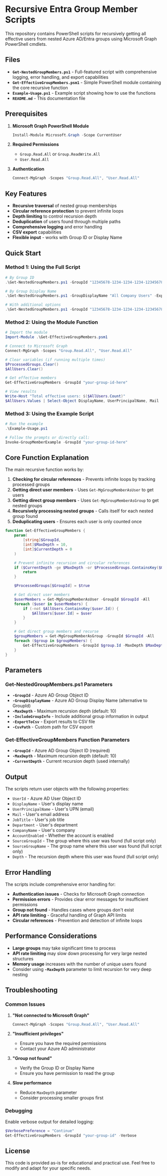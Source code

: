 # Recursive Entra Group Member Scripts

This repository contains PowerShell scripts for recursively getting all effective users from nested Azure AD/Entra groups using Microsoft Graph PowerShell cmdlets.

## Files

- **`Get-NestedGroupMembers.ps1`** - Full-featured script with comprehensive logging, error handling, and export capabilities
- **`Get-EffectiveGroupMembers.psm1`** - Simple PowerShell module containing the core recursive function
- **`Example-Usage.ps1`** - Example script showing how to use the functions
- **`README.md`** - This documentation file

## Prerequisites

1. **Microsoft Graph PowerShell Module**
   ```powershell
   Install-Module Microsoft.Graph -Scope CurrentUser
   ```

2. **Required Permissions**
   - `Group.Read.All` or `Group.ReadWrite.All`
   - `User.Read.All`

3. **Authentication**
   ```powershell
   Connect-MgGraph -Scopes "Group.Read.All", "User.Read.All"
   ```

## Key Features

- **Recursive traversal** of nested group memberships
- **Circular reference protection** to prevent infinite loops
- **Depth limiting** to control recursion depth
- **Deduplication** of users found through multiple paths
- **Comprehensive logging** and error handling
- **CSV export** capabilities
- **Flexible input** - works with Group ID or Display Name

## Quick Start

### Method 1: Using the Full Script

```powershell
# By Group ID
.\Get-NestedGroupMembers.ps1 -GroupId "12345678-1234-1234-1234-123456789012"

# By Group Display Name
.\Get-NestedGroupMembers.ps1 -GroupDisplayName "All Company Users" -ExportToCsv

# With additional options
.\Get-NestedGroupMembers.ps1 -GroupId "12345678-1234-1234-1234-123456789012" -MaxDepth 15 -IncludeGroupInfo -ExportToCsv -CsvPath "C:\Reports\GroupMembers.csv"
```

### Method 2: Using the Module Function

```powershell
# Import the module
Import-Module .\Get-EffectiveGroupMembers.psm1

# Connect to Microsoft Graph
Connect-MgGraph -Scopes "Group.Read.All", "User.Read.All"

# Clear variables (if running multiple times)
$ProcessedGroups.Clear()
$AllUsers.Clear()

# Get effective members
Get-EffectiveGroupMembers -GroupId "your-group-id-here"

# View results
Write-Host "Total effective users: $($AllUsers.Count)"
$AllUsers.Values | Select-Object DisplayName, UserPrincipalName, Mail | Sort-Object DisplayName
```

### Method 3: Using the Example Script

```powershell
# Run the example
.\Example-Usage.ps1

# Follow the prompts or directly call:
Invoke-GroupMemberExample -GroupId "your-group-id-here"
```

## Core Function Explanation

The main recursive function works by:

1. **Checking for circular references** - Prevents infinite loops by tracking processed groups
2. **Getting direct user members** - Uses `Get-MgGroupMemberAsUser` to get users
3. **Getting direct group members** - Uses `Get-MgGroupMemberAsGroup` to get nested groups
4. **Recursively processing nested groups** - Calls itself for each nested group found
5. **Deduplicating users** - Ensures each user is only counted once

```powershell
function Get-EffectiveGroupMembers {
    param(
        [string]$GroupId,
        [int]$MaxDepth = 10,
        [int]$CurrentDepth = 0
    )

    # Prevent infinite recursion and circular references
    if ($CurrentDepth -ge $MaxDepth -or $ProcessedGroups.ContainsKey($GroupId)) {
        return
    }

    $ProcessedGroups[$GroupId] = $true

    # Get direct user members
    $userMembers = Get-MgGroupMemberAsUser -GroupId $GroupId -All
    foreach ($user in $userMembers) {
        if (-not $AllUsers.ContainsKey($user.Id)) {
            $AllUsers[$user.Id] = $user
        }
    }

    # Get direct group members and recurse
    $groupMembers = Get-MgGroupMemberAsGroup -GroupId $GroupId -All
    foreach ($group in $groupMembers) {
        Get-EffectiveGroupMembers -GroupId $group.Id -MaxDepth $MaxDepth -CurrentDepth ($CurrentDepth + 1)
    }
}
```

## Parameters

### Get-NestedGroupMembers.ps1 Parameters

- **`-GroupId`** - Azure AD Group Object ID
- **`-GroupDisplayName`** - Azure AD Group Display Name (alternative to GroupId)
- **`-MaxDepth`** - Maximum recursion depth (default: 10)
- **`-IncludeGroupInfo`** - Include additional group information in output
- **`-ExportToCsv`** - Export results to CSV file
- **`-CsvPath`** - Custom path for CSV export

### Get-EffectiveGroupMembers Function Parameters

- **`-GroupId`** - Azure AD Group Object ID (required)
- **`-MaxDepth`** - Maximum recursion depth (default: 10)
- **`-CurrentDepth`** - Current recursion depth (used internally)

## Output

The scripts return user objects with the following properties:

- `UserId` - Azure AD User Object ID
- `DisplayName` - User's display name
- `UserPrincipalName` - User's UPN (email)
- `Mail` - User's email address
- `JobTitle` - User's job title
- `Department` - User's department
- `CompanyName` - User's company
- `AccountEnabled` - Whether the account is enabled
- `SourceGroupId` - The group where this user was found (full script only)
- `SourceGroupName` - The group name where this user was found (full script only)
- `Depth` - The recursion depth where this user was found (full script only)

## Error Handling

The scripts include comprehensive error handling for:

- **Authentication issues** - Checks for Microsoft Graph connection
- **Permission errors** - Provides clear error messages for insufficient permissions
- **Group not found** - Handles cases where groups don't exist
- **API rate limiting** - Graceful handling of Graph API limits
- **Circular references** - Prevention and detection of infinite loops

## Performance Considerations

- **Large groups** may take significant time to process
- **API rate limiting** may slow down processing for very large nested structures
- **Memory usage** increases with the number of unique users found
- Consider using **`-MaxDepth`** parameter to limit recursion for very deep nesting

## Troubleshooting

### Common Issues

1. **"Not connected to Microsoft Graph"**
   ```powershell
   Connect-MgGraph -Scopes "Group.Read.All", "User.Read.All"
   ```

2. **"Insufficient privileges"**
   - Ensure you have the required permissions
   - Contact your Azure AD administrator

3. **"Group not found"**
   - Verify the Group ID or Display Name
   - Ensure you have permission to read the group

4. **Slow performance**
   - Reduce `MaxDepth` parameter
   - Consider processing smaller groups first

### Debugging

Enable verbose output for detailed logging:

```powershell
$VerbosePreference = "Continue"
Get-EffectiveGroupMembers -GroupId "your-group-id" -Verbose
```

## License

This code is provided as-is for educational and practical use. Feel free to modify and adapt for your specific needs.
